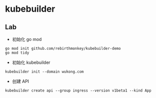 # kubebuilder


## Lab

- 初始化 go mod
```shell
go mod init github.com/rebirthmonkey/kubebuilder-demo
go mod tidy 
```

- 初始化 kubebuilder
```shell
kubebuilder init --domain wukong.com
```

- 创建 API
```shell
kubebuilder create api --group ingress --version v1beta1 --kind App
```